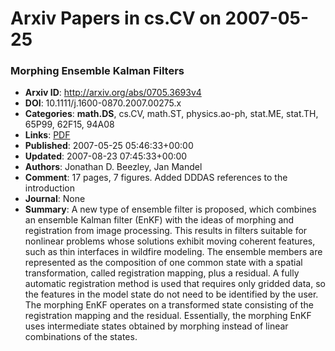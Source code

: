# Arxiv Papers in cs.CV on 2007-05-25
### Morphing Ensemble Kalman Filters
- **Arxiv ID**: http://arxiv.org/abs/0705.3693v4
- **DOI**: 10.1111/j.1600-0870.2007.00275.x
- **Categories**: **math.DS**, cs.CV, math.ST, physics.ao-ph, stat.ME, stat.TH, 65P99, 62F15, 94A08
- **Links**: [PDF](http://arxiv.org/pdf/0705.3693v4)
- **Published**: 2007-05-25 05:46:33+00:00
- **Updated**: 2007-08-23 07:45:33+00:00
- **Authors**: Jonathan D. Beezley, Jan Mandel
- **Comment**: 17 pages, 7 figures. Added DDDAS references to the introduction
- **Journal**: None
- **Summary**: A new type of ensemble filter is proposed, which combines an ensemble Kalman filter (EnKF) with the ideas of morphing and registration from image processing. This results in filters suitable for nonlinear problems whose solutions exhibit moving coherent features, such as thin interfaces in wildfire modeling. The ensemble members are represented as the composition of one common state with a spatial transformation, called registration mapping, plus a residual. A fully automatic registration method is used that requires only gridded data, so the features in the model state do not need to be identified by the user. The morphing EnKF operates on a transformed state consisting of the registration mapping and the residual. Essentially, the morphing EnKF uses intermediate states obtained by morphing instead of linear combinations of the states.



